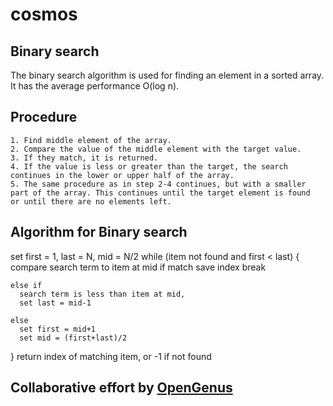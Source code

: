 # cosmos

## Binary search
The binary search algorithm is used for finding an element in a sorted array. It has the average performance O(log n).

## Procedure
    1. Find middle element of the array.
    2. Compare the value of the middle element with the target value.
    3. If they match, it is returned. 
    4. If the value is less or greater than the target, the search continues in the lower or upper half of the array.  
    5. The same procedure as in step 2-4 continues, but with a smaller part of the array. This continues until the target element is found        or until there are no elements left. 

## Algorithm for Binary search

set first = 1, last = N, mid = N/2
  while (item not found and first < last)
  {
  compare search term to item at mid
    if match
      save index
      break
      
    else if
      search term is less than item at mid,
      set last = mid-1
      
    else
      set first = mid+1
      set mid = (first+last)/2
  }
return index of matching item, or -1 if not found

## Collaborative effort by [OpenGenus](https://github.com/opengenus)
